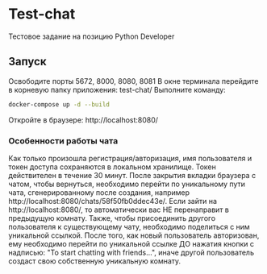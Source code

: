 # Test-chat

Тестовое задание на позицию Python Developer

## Запуск
Освободите порты 5672, 8000, 8080, 8081
В окне терминала перейдите в корневую папку приложения: test-chat/
Выполните команду:
```sh
docker-compose up -d --build
```
Откройте в браузере:
http://localhost:8080/

### Особенности работы чата
Как только произошла регистрация/авторизация, имя пользователя и токен доступа сохраняются в локальном хранилище. Токен действителен в течение 30 минут. После закрытия вкладки браузера с чатом, чтобы вернуться, необходимо перейти по уникальному пути чата, сгенерированному после создания, например http://localhost:8080/chats/58f50fb0ddec43e/. Если зайти на http://localhost:8080/, то автоматически вас НЕ перенаправит в предыдущую комнату.
Также, чтобы присоединить другого пользователя к существующему чату, необходимо поделиться с ним уникальной ссылкой. После того, как новый пользователь авторизован, ему необходимо перейти по уникальной ссылке ДО нажатия кнопки с надписью: "To start chatting with friends...", иначе другой пользователь создаст свою собственную уникальную комнату.
